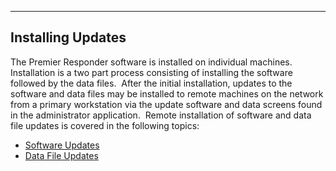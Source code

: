   ------------------------
  **Installing Updates**
  ------------------------

The Premier Responder software is installed on individual machines. 
Installation is a two part process consisting of installing the software
followed by the data files.  After the initial installation, updates to
the software and data files may be installed to remote machines on the
network from a primary workstation via the update software and data
screens found in the administrator application.  Remote installation of
software and data file updates is covered in the following topics:

-   [Software Updates](<Installing Software Updates.md>)
-   [Data File Updates](<Installing Data File Updates.md>)

